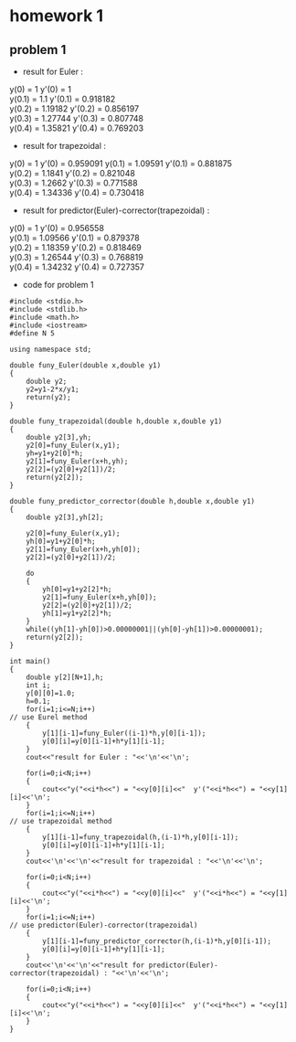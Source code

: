 # homework 1
## problem 1
* result for Euler :

y(0) = 1  y'(0) = 1  
y(0.1) = 1.1  y'(0.1) = 0.918182  
y(0.2) = 1.19182  y'(0.2) = 0.856197  
y(0.3) = 1.27744  y'(0.3) = 0.807748  
y(0.4) = 1.35821  y'(0.4) = 0.769203  


* result for trapezoidal :

y(0) = 1  y'(0) = 0.959091
y(0.1) = 1.09591  y'(0.1) = 0.881875  
y(0.2) = 1.1841  y'(0.2) = 0.821048  
y(0.3) = 1.2662  y'(0.3) = 0.771588  
y(0.4) = 1.34336  y'(0.4) = 0.730418  


* result for predictor(Euler)-corrector(trapezoidal) :

y(0) = 1  y'(0) = 0.956558  
y(0.1) = 1.09566  y'(0.1) = 0.879378  
y(0.2) = 1.18359  y'(0.2) = 0.818469  
y(0.3) = 1.26544  y'(0.3) = 0.768819  
y(0.4) = 1.34232  y'(0.4) = 0.727357  

* code for problem 1
```
#include <stdio.h>  
#include <stdlib.h>  
#include <math.h>  
#include <iostream>  
#define N 5  

using namespace std;  

double funy_Euler(double x,double y1)  
{  
	double y2;  
	y2=y1-2*x/y1;  
	return(y2);  
}  

double funy_trapezoidal(double h,double x,double y1)  
{  
	double y2[3],yh;  
	y2[0]=funy_Euler(x,y1);  
	yh=y1+y2[0]*h;  
	y2[1]=funy_Euler(x+h,yh);  
	y2[2]=(y2[0]+y2[1])/2;  
	return(y2[2]);  
}  

double funy_predictor_corrector(double h,double x,double y1)  
{  
	double y2[3],yh[2];  
	  
	y2[0]=funy_Euler(x,y1);  
	yh[0]=y1+y2[0]*h;  
	y2[1]=funy_Euler(x+h,yh[0]);  
	y2[2]=(y2[0]+y2[1])/2;  
	  
	do  
	{  
		yh[0]=y1+y2[2]*h;  
		y2[1]=funy_Euler(x+h,yh[0]);  
		y2[2]=(y2[0]+y2[1])/2;  
		yh[1]=y1+y2[2]*h;  
	}  
	while((yh[1]-yh[0])>0.00000001||(yh[0]-yh[1])>0.00000001);  
	return(y2[2]);  
}  
  
int main()  
{  
	double y[2][N+1],h;  
	int i;  
	y[0][0]=1.0;  
	h=0.1;  
	for(i=1;i<=N;i++)                                                           // use Eurel method  
	{  
		y[1][i-1]=funy_Euler((i-1)*h,y[0][i-1]);  
		y[0][i]=y[0][i-1]+h*y[1][i-1];  
	}  
	cout<<"result for Euler : "<<'\n'<<'\n';  
	
	for(i=0;i<N;i++)  
	{  
		cout<<"y("<<i*h<<") = "<<y[0][i]<<"  y'("<<i*h<<") = "<<y[1][i]<<'\n';  
	}  
	for(i=1;i<=N;i++)                                                           // use trapezoidal method  
	{  
		y[1][i-1]=funy_trapezoidal(h,(i-1)*h,y[0][i-1]);  
		y[0][i]=y[0][i-1]+h*y[1][i-1];  
	}  
	cout<<'\n'<<'\n'<<"result for trapezoidal : "<<'\n'<<'\n';  
	
	for(i=0;i<N;i++)  
	{  
		cout<<"y("<<i*h<<") = "<<y[0][i]<<"  y'("<<i*h<<") = "<<y[1][i]<<'\n';  
	}  
	for(i=1;i<=N;i++)                                                            // use predictor(Euler)-corrector(trapezoidal)  
	{  
		y[1][i-1]=funy_predictor_corrector(h,(i-1)*h,y[0][i-1]);  
		y[0][i]=y[0][i-1]+h*y[1][i-1];  
	}  
	cout<<'\n'<<'\n'<<"result for predictor(Euler)-corrector(trapezoidal) : "<<'\n'<<'\n';  
	
	for(i=0;i<N;i++)  
	{  
		cout<<"y("<<i*h<<") = "<<y[0][i]<<"  y'("<<i*h<<") = "<<y[1][i]<<'\n';  
	}  
}  
```
